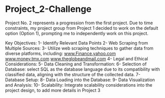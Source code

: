 # Project_2-Challenge

Project No. 2 represents a progression from the first project. Due to time constraints, my project group from Project 1 decided to work on the default option (Option 1), prompting me to independently work on this project.

Key Objectives:
1- Identify Relevant Data Points
2- Web Scraping from Multiple Sources:
3- Utilize web scraping techniques to gather data from diverse platforms, including:
www.Finance.yahoo.com
www.money.tmx.com
www.theglobeandmail.com
4- Legal and Ethical Considerations:
5- Data Cleaning and Transformation:
6- Selection of Database:
select SQL as the database language due to its compatibility with classified data, aligning with the structure of the collected data.
7- Database Setup:
8- Data Loading into the Database:
9- Data Visualization and Analysis:
10- Scalability:
Integrate scalability considerations into the project design, to add more details in Project 3